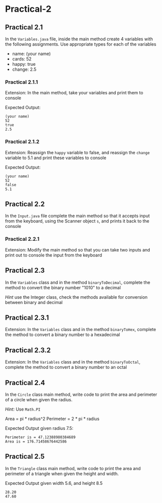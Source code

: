# Practical-2

## Practical 2.1

In the `Variables.java` file, inside the main method create 4 variables with
the following assignments. Use appropriate types for each of the variables

- name: (your name)
- cards: 52
- happy: true
- change: 2.5

### Practical 2.1.1

Extension: In the main method, take your variables and print them to console

Expected Output:

```
(your name)
52
true
2.5
```

### Practical 2.1.2

Extension: Reassign the `happy` variable to false, and reassign the `change`
variable to 5.1 and print these variables to console

Expected Output:

```
(your name)
52
false
5.1
```

## Practical 2.2

In the `Input.java` file complete the main method so that it accepts input from
the keyboard, using the Scanner object `s`, and prints it back to the console

### Practical 2.2.1

Extension: Modify the main method so that you can take two inputs and print out to
console the input from the keyboard

## Practical 2.3

In the `Variables` class and in the method `binaryToDecimal`, complete the
 method to convert the binary number "1010" to a decimal
 
*Hint* use the Integer class, check the methods available for conversion between binary and decimal

## Practical 2.3.1

Extension: In the `Variables` class and in the method `binaryToHex`, complete
 the method to convert a binary number to a hexadecimal
 
## Practical 2.3.2

Extension: In the `Variables` class and in the method `binaryToOctal`, complete
 the method to convert a binary number to an octal

## Practical 2.4

In the `Circle` class main method, write code to print the area and perimeter
 of a circle when given the radius.
 
 *Hint:* Use `Math.PI`

Area = pi * radius^2
Perimeter = 2 * pi * radius

Expected Output given radius 7.5:

```
Perimeter is = 47.12388980384689                                                                              
Area is = 176.71458676442586
```

## Practical 2.5

In the `Triangle` class main method, write code to print the area and perimeter
 of a triangle when given the height and width.
 
 Expected Output given width 5.6, and height 8.5
 
```
28.20 
47.60 
```
